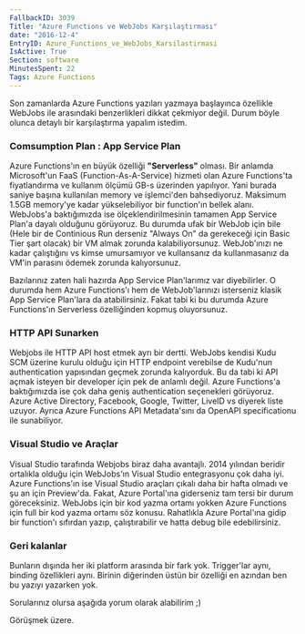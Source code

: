 ```yaml
---
FallbackID: 3039
Title: "Azure Functions ve WebJobs Karşılaştırması"
date: "2016-12-4"
EntryID: Azure_Functions_ve_WebJobs_Karsilastirmasi
IsActive: True
Section: software
MinutesSpent: 22
Tags: Azure Functions
---
```

Son zamanlarda Azure Functions yazıları yazmaya başlayınca özellikle WebJobs ile arasındaki benzerlikleri dikkat çekmiyor değil. Durum böyle olunca detaylı bir karşılaştırma yapalım istedim.

### Comsumption Plan : App Service Plan

Azure Functions'ın en büyük özelliği **"Serverless"** olması. Bir anlamda Microsoft'un FaaS (Function-As-A-Service) hizmeti olan Azure Functions'ta fiyatlandırma ve kullanım ölçümü GB-s üzerinden yapılıyor. Yani burada saniye başına kullanılan memory ve işlemci'den bahsediyoruz. Maksimum 1.5GB memory'ye kadar yükselebiliyor bir function'ın bellek alanı. WebJobs'a baktığımızda ise ölçeklendirilmesinin tamamen App Service Plan'a dayalı olduğunu görüyoruz. Bu durumda ufak bir WebJob için bile (Hele bir de Continious Run derseniz "Always On" da gerekeceği için Basic Tier şart olacak) bir VM almak zorunda kalabiliyorsunuz. WebJob'ınızı ne kadar çalıştığını vs kimse umursamıyor ve kullansanız da kullanmasanız da VM'in parasını ödemek zorunda kalıyorsunuz. 

Bazılarınız zaten hali hazırda App Service Plan'larımız var diyebilirler. O durumda hem Azure Functions'ı hem de WebJob'larınızı isterseniz klasik App Service Plan'lara da atabilirsiniz. Fakat tabi ki bu durumda Azure Functions'ın Serverless özelliğinden kopmuş oluyorsunuz. 

### HTTP API Sunarken

Webjobs ile HTTP API host etmek ayrı bir dertti. WebJobs kendisi Kudu SCM üzerine kurulu olduğu için HTTP endpoint verebilse de Kudu'nun authentication yapısından geçmek zorunda kalıyorduk. Bu da tabi ki API açmak isteyen bir developer için pek de anlamlı değil. Azure Functions'a baktığımızda ise çok daha geniş authentication seçenekleri görüyoruz. Azure Active Directory, Facebook, Google, Twitter, LiveID vs diyerek liste uzuyor. Ayrıca Azure Functions API Metadata'sını da OpenAPI specificationu ile sunabiliyor. 

### Visual Studio ve Araçlar

Visual Studio tarafında Webjobs biraz daha avantajlı. 2014 yılından beridir ortalıkla olduğu için WebJobs'ın Visual Studio entegrasyonu çok daha iyi. Azure Functions'ın ise Visual Studio araçları çıkalı daha bir hafta olmadı ve şu an için Preview'da. Fakat, Azure Portal'ına giderseniz tam tersi bir durum göreceksiniz. WebJobs için bir kod yazma ortamı yokken Azure Functions için full bir kod yazma ortamı söz konusu. Rahatlıkla Azure Portal'ına gidip bir function'ı sıfırdan yazıp, çalıştırabilir ve hatta debug bile edebilirsiniz. 

### Geri kalanlar

Bunların dışında her iki platform arasında bir fark yok. Trigger'lar aynı, binding özellikleri aynı. Birinin diğerinden üstün bir özelliği en azından ben bu yazıyı yazarken yok. 

Sorularınız olursa aşağıda yorum olarak alabilirim ;) 

Görüşmek üzere.
